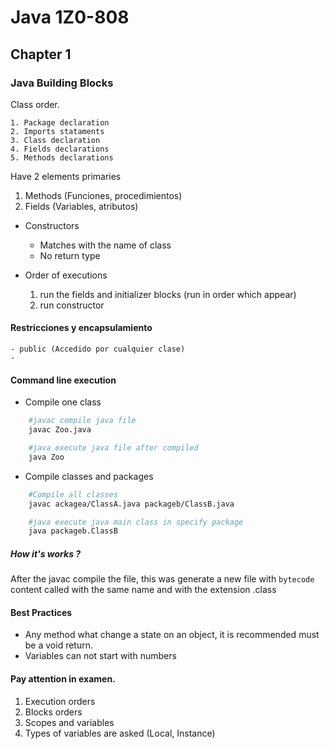 # Java 1Z0-808

## Chapter 1

### Java Building Blocks

Class order.

    1. Package declaration
    2. Imports stataments
    3. Class declaration
    4. Fields declarations
    5. Methods declarations

Have 2 elements primaries

1. Methods (Funciones, procedimientos)
2. Fields  (Variables, atributos)

* Constructors
    * Matches with the name of class
    * No return type

* Order of executions

    1. run the fields and initializer blocks (run in order which appear)
    2. run constructor

#### Restricciones y encapsulamiento

    - public (Accedido por cualquier clase)
    -  

#### Command line execution

 * Compile one class

```bash
    #javac compile java file
    javac Zoo.java

    #java execute java file after compiled
    java Zoo
```

* Compile classes and packages

```bash
    #Compile all classes
    javac ackagea/ClassA.java packageb/ClassB.java

    #java execute java main class in specify package
    java packageb.ClassB
```

##### How it's works ?

After the javac compile the file, this was generate a new file with ```bytecode``` 
content called with the same name and with the extension .class

#### Best Practices

* Any method what change a state on an object, it is recommended must be a void return.
* Variables can not start with numbers

#### Pay attention in examen.

1. Execution orders
2. Blocks orders
3. Scopes and variables
4. Types of variables are asked (Local, Instance)

